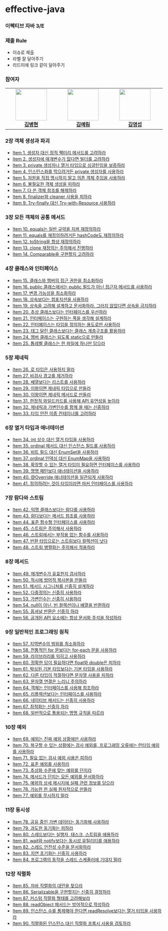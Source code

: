 # effective-java

### 이펙티브 자바 3/E

### 제출 Rule

- 이슈로 제출
- 라벨 잘 달아주기
- 리드미에 링크 같이 달아주기

### 참여자

<link rel="stylesheet" type="text/css" href=".github/css/style.css">

<table align="center">
    <tr align="center">
        <td style="min-width: 150px;">
            <a href="https://github.com/byunghyunkim0">
              <img src="https://github.com/byunghyunkim0.png" width="100">
              <br />
              <b>김병현</b>
            </a>
        </td>
        <td style="min-width: 150px;">
            <a href="https://github.com/Lainlnya">
              <img src="https://github.com/Lainlnya.png" width="100">
              <br />
              <b>김예림</b>
            </a> 
        </td>
        <td style="min-width: 150px;">
            <a href="https://github.com/youngkimi">
              <img src="https://github.com/youngkimi.png" width="100">
              <br />
              <b>김영섭</b>
            </a>
        </td>
        <td style="min-width: 150px;">
            <a href="https://github.com/heon118">
              <img src="https://github.com/heon118.png" width="100">
              <br />
              <b>이승헌</b>
            </a> 
        </td>
        <td style="min-width: 150px;">
            <a href="https://github.com/pyeong114">
              <img src="https://github.com/pyeong114.png" width="100">
              <br />
              <b>전은평</b>
            </a> 
        </td>
        <td style="min-width: 150px;">
            <a href="https://github.com/hyunsoo10">
              <img src="https://github.com/hyunsoo10.png" width="100">
              <br />
              <b>조현수</b>
            </a> 
        </td>
        <td style="min-width: 150px;">
            <a href="https://github.com/jseok0917">
              <img src="https://github.com/jseok0917.png" width="100">
              <br />
              <b>석지명</b>
            </a> 
        </td>
    </tr>
</table>

### 2장 객체 생성과 파괴

- [Item 1. 생성자 대신 정적 팩터리 메서드를 고려하라](https://github.com/peaches-book-study/effective-java/issues/7)
- [Item 2. 생성자에 매개변수가 많다면 빌더를 고려하라](https://github.com/peaches-book-study/effective-java/issues/3)
- [Item 3. private 생성자나 열거 타입으로 싱글턴임을 보증하라](https://github.com/peaches-book-study/effective-java/issues/1)
- [Item 4. 인스턴스화를 막으려거든 private 생성자를 사용하라](https://github.com/peaches-book-study/effective-java/issues/2)
- [Item 5. 자원을 직접 명시하지 말고 의존 객체 주입을 사용하라](https://github.com/peaches-book-study/effective-java/issues/5)
- [Item 6. 불필요한 객체 생성을 피하라](https://github.com/peaches-book-study/effective-java/issues/6)
- [Item 7. 다 쓴 객체 참조를 해제하라](https://github.com/peaches-book-study/effective-java/issues/8)
- [Item 8. finalizer와 cleaner 사용을 피하라](https://github.com/peaches-book-study/effective-java/issues/4)
- [Item 9. Try-finally 대신 Try-with-Resource 사용하라](https://github.com/peaches-book-study/effective-java/issues/9)

### 3장 모든 객체의 공통 메서드

- [Item 10. equals는 일반 규약을 지켜 재정의하라](https://github.com/peaches-book-study/effective-java/issues/11)
- [Item 11. equals를 재정의하려거든 hashCode도 재정의하라](https://github.com/peaches-book-study/effective-java/issues/15)
- [Item 12. toString을 항상 재정의하라](https://github.com/peaches-book-study/effective-java/issues/12)
- [Item 13. clone 재정의는 주의해서 진행하라](https://github.com/peaches-book-study/effective-java/issues/10)
- [Item 14. Comparable을 구현할지 고려하라](https://github.com/peaches-book-study/effective-java/issues/13)

### 4장 클래스와 인터페이스

- [Item 15. 클래스와 멤버의 접근 권한을 최소화하라](https://github.com/peaches-book-study/effective-java/issues/14)
- [Item 16. public 클래스에서는 public 필드가 아닌 접근자 메서드를 사용하라](https://github.com/peaches-book-study/effective-java/issues/16)
- [Item 17. 변경 가능성을 최소화하라](https://github.com/peaches-book-study/effective-java/issues/21)
- [Item 18. 상속보다는 컴포지션을 사용하라](https://github.com/peaches-book-study/effective-java/issues/17)
- [Item 19. 상속을 고려해 설계하고 문서화하라. 그러지 않았다면 상속을 금지하라](https://github.com/peaches-book-study/effective-java/issues/19)
- [Item 20. 추상 클래스보다는 인터페이스를 우선하라](https://github.com/peaches-book-study/effective-java/issues/18)
- [Item 21. 인터페이스는 구현하는 쪽을 생각해 설계하라](https://github.com/peaches-book-study/effective-java/issues/20)
- [Item 22. 인터페이스는 타입을 정의하는 용도로만 사용하라](https://github.com/peaches-book-study/effective-java/issues/25)
- [Item 23. 태그 달린 클래스보다는 클래스 계층구조를 활용하라](https://github.com/peaches-book-study/effective-java/issues/24)
- [Item 24. 멤버 클래스는 되도록 static으로 만들라](https://github.com/peaches-book-study/effective-java/issues/23)
- [Item 25. 톱레벨 클래스는 한 파일에 하나만 담으라](https://github.com/peaches-book-study/effective-java/issues/27)

### 5장 제네릭

- [Item 26. 로 타입은 사용하지 말라](https://github.com/peaches-book-study/effective-java/issues/22)
- [Item 27. 비검사 경고를 제거하라](https://github.com/peaches-book-study/effective-java/issues/26)
- [Item 28. 배열보다는 리스트를 사용하라](https://github.com/peaches-book-study/effective-java/issues/28)
- [Item 29. 이왕이면 제네릭 타입으로 만들라](https://github.com/peaches-book-study/effective-java/issues/29)
- [Item 30. 이왕이면 제네릭 메서드로 만들라](https://github.com/peaches-book-study/effective-java/issues/31)
- [Item 31. 한정적 와일드카드를 사용해 API 유연성을 높이라](https://github.com/peaches-book-study/effective-java/issues/30)
- [Item 32. 제네릭과 가변인수를 함께 쓸 때는 신중하라](https://github.com/peaches-book-study/effective-java/issues/34)
- [Item 33. 타입 안전 이종 컨테이너를 고려하라](https://github.com/peaches-book-study/effective-java/issues/32)

### 6장 열거 타입과 애너테이션

- [Item 34. int 상수 대신 열거 타입을 사용하라](https://github.com/peaches-book-study/effective-java/issues/33)
- [Item 35. ordinal 메서드 대신 인스턴스 필드를 사용하라](https://github.com/peaches-book-study/effective-java/issues/35)
- [Item 36. 비트 필드 대신 EnumSet을 사용하라](https://github.com/peaches-book-study/effective-java/issues/39)
- [Item 37. ordinal 인덱싱 대신 EnumMap을 사용하라](https://github.com/peaches-book-study/effective-java/issues/36)
- [Item 38. 확장할 수 있는 열거 타입이 필요하면 인터페이스를 사용하라](https://github.com/peaches-book-study/effective-java/issues/38)
- [Item 39. 명명 패턴보다 애너테이션을 사용하라](https://github.com/peaches-book-study/effective-java/issues/40)
- [Item 40. @Override 애너테이션을 일관되게 사용하라](https://github.com/peaches-book-study/effective-java/issues/37)
- [Item 41. 정의하려는 것이 타입이라면 마커 인터페이스를 사용하라](https://github.com/peaches-book-study/effective-java/issues/42)

### 7장 람다와 스트림

- [Item 42. 익명 클래스보다는 람다를 사용하라](https://github.com/peaches-book-study/effective-java/issues/41)
- [Item 43. 람다보다는 메서드 참조를 사용하라](https://github.com/peaches-book-study/effective-java/issues/43)
- [Item 44. 표준 함수형 인터페이스를 사용하라](https://github.com/peaches-book-study/effective-java/issues/47)
- [Item 45. 스트림은 주의해서 사용하라](https://github.com/peaches-book-study/effective-java/issues/45)
- [Item 46. 스트림에서는 부작용 없는 함수를 사용하라](https://github.com/peaches-book-study/effective-java/issues/46)
- [Item 47. 반환 타입으로는 스트림보다 컬렉션이 낫다](https://github.com/peaches-book-study/effective-java/issues/44)
- [Item 48. 스트림 병렬화는 주의해서 적용하라](https://github.com/peaches-book-study/effective-java/issues/49)

### 8장 메서드

- [Item 49. 매개변수가 유효한지 검사하라](https://github.com/peaches-book-study/effective-java/issues/48)
- [Item 50. 적시에 방어적 복사본을 만들라](https://github.com/peaches-book-study/effective-java/issues/54)
- [Item 51. 메서드 시그니처를 신중히 설계하라](https://github.com/peaches-book-study/effective-java/issues/50)
- [Item 52. 다중정의는 신중히 사용하라](https://github.com/peaches-book-study/effective-java/issues/53)
- [Item 53. 가변인수는 신중히 사용하라](https://github.com/peaches-book-study/effective-java/issues/51)
- [Item 54. null이 아닌, 빈 컬렉션이나 배열을 반환하라](https://github.com/peaches-book-study/effective-java/issues/52)
- [Item 55. 옵셔널 반환은 신중히 하라]()
- [Item 56. 공개된 API 요소에는 항상 문서화 주석을 작성하라]()

### 9장 일반적인 프로그래밍 원칙

- [Item 57. 지역변수의 범위를 최소화하라]()
- [Item 58. 전통적인 for 문보다는 for-each 문을 사용하라]()
- [Item 59. 라이브러리를 익히고 사용하라]()
- [Item 60. 정확한 답이 필요하다면 float와 double은 피하라]()
- [Item 61. 박싱된 기본 타입보다는 기본 타입을 사용하라]()
- [Item 62. 다른 타입이 적절하다면 문자열 사용을 피하라]()
- [Item 63. 문자열 연결은 느리니 주의하라]()
- [Item 64. 객체는 인터페이스를 사용해 참조하라]()
- [Item 65. 리플렉션보다는 인터페이스를 사용하라]()
- [Item 66. 네이티브 메서드는 신중히 사용하라]()
- [Item 67. 최적화는 신중히 하라]()
- [Item 68. 일반적으로 통용되는 명명 규칙을 따르라]()

### 10장 예외

- [Item 69. 예외는 진짜 예외 상황에만 사용하라]()
- [Item 70. 복구할 수 있는 상황에는 검사 예외를, 프로그래밍 오류에는 런타임 예외를 사용하라]()
- [Item 71. 필요 없는 검사 예외 사용은 피하라]()
- [Item 72. 표준 예외를 사용하라]()
- [Item 73. 추상화 수준에 맞는 예외를 던지라]()
- [Item 74. 메서드가 던지는 모든 예외를 문서화하라]()
- [Item 75. 예외의 상세 메시지에 실패 관련 정보를 담으라]()
- [Item 76. 가능한 한 실패 원자적으로 만들라]()
- [Item 77. 예외를 무시하지 말라]()

### 11장 동시성

- [Item 78. 공유 중인 가변 데이터는 동기화해 사용하라]()
- [Item 79. 과도한 동기화는 피하라]()
- [Item 80. 스레드보다는 실행자, 태스크, 스트림을 애용하라]()
- [Item 81. wait와 notify보다는 동시성 유틸리티를 애용하라]()
- [Item 82. 스레드 안전성 수준을 문서화하라]()
- [Item 83. 지연 초기화는 신중히 사용하라]()
- [Item 84. 프로그램의 동작을 스레드 스케줄러에 기대지 말라]()

### 12장 직렬화

- [Item 85. 자바 직렬화의 대안을 찾으라]()
- [Item 86. Serializable을 구현할지는 신중히 결정하라]()
- [Item 87. 커스텀 직렬화 형태를 고려해보라]()
- [Item 88. readObject 메서드는 방어적으로 작성하라]()
- [Item 89. 인스턴스 수를 통제해야 한다면 readResolve보다는 열거 타입을 사용하라]()
- [Item 90. 직렬화된 인스턴스 대신 직렬화 프록시 사용을 검토하라]()
